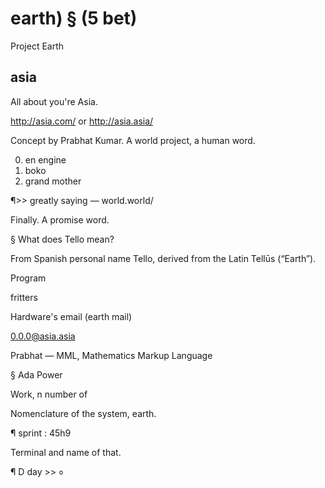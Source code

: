 # earth) § (5 bet)
Project Earth

## asia
All about you're Asia.

http://asia.com/ or http://asia.asia/

Concept by Prabhat Kumar. A world project, a human word.

0) en engine
1) boko
2) grand mother

¶>> greatly saying — world.world/

Finally. A promise word.

§ 
What does Tello mean?

From Spanish personal name Tello, derived from the Latin Tellūs (“Earth”).

Program

fritters

Hardware's email (earth mail) 

0.0.0@asia.asia

Prabhat — MML, Mathematics Markup Language

§ Ada Power

Work, n number of 

Nomenclature of the system, earth.

¶ sprint : 45h9

Terminal and name of that. 

¶ D day >> ०

